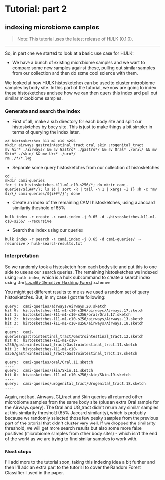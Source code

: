 
# Tutorial: part 2

## indexing microbiome samples

> Note: This tutorial uses the latest release of HULK (0.1.0).

***

So, in part one we started to look at a basic use case for HULK:

* We have a bunch of existing microbiome samples and we want to compare some new samples against these, pulling out similar samples from our collection and then do some cool science with them.

We looked at how HULK histosketches can be used to cluster microbiome samples by body site. In this part of the tutorial, we now are going to index these histosketches and see how we can then query this index and pull out similar microbiome samples.


### Generate and search the index

* First of all, make a sub directory for each body site and split our histosketches by body site. This is just to make things a bit simpler in terms of querying the index later.

```
cd histosketches-k11-m1-c10-s256
mkdir airways gastrointestinal_tract oral skin urogenital_tract
mv Air* ./airways/ && mv Gastro* ./gastro*/ && mv Oral* ./oral/ && mv Skin* ./skin/ && mv Uro* ./uro*/
rm ./*/*.log
```

* Separate some query histosketches from our collection of histosketches

```
cd ..
mkdir cami-queries
for i in histosketches-k11-m1-c10-s256/*; do mkdir cami-queries/${i##*/}; ls $i | sort -R | tail -n 1 | xargs -I {} sh -c "mv $i/{} cami-queries/${i##*/}"; done
```

* Create an index of the remaining CAMI histosketches, using a Jaccard similarity theshold of 65%

```
hulk index -r create -n cami.index -j 0.65 -d ./histosketches-k11-m1-c10-s256/ --recursive
```

* Search the index using our queries

```
hulk index -r search -n cami.index -j 0.65 -d cami-queries/ --recursive > hulk-search-results.txt
```

### Interpretation

So we randomly took a histosketch from each body site and put this to one side to use as our search queries. The remaining histosketches we indexed using `hulk index`, which is a hulk subcommand to create a search index using the [Locality Sensitive Hashing Forest](http://ilpubs.stanford.edu:8090/678/1/2005-14.pdf) scheme.

You might get different results to me as we used a random set of query histosketches. But, in my case I got the following:

```
query:	cami-queries/airways/Airways.20.sketch
hit 0:	histosketches-k11-m1-c10-s256/airways/Airways.17.sketch
hit 1:	histosketches-k11-m1-c10-s256/oral/Oral.17.sketch
hit 2:	histosketches-k11-m1-c10-s256/airways/Airways.13.sketch
hit 3:	histosketches-k11-m1-c10-s256/airways/Airways.18.sketch
----
query:	cami-queries/gastrointestinal_tract/Gastrointestinal_tract.12.sketch
hit 0:	histosketches-k11-m1-c10-s256/gastrointestinal_tract/Gastrointestinal_tract.11.sketch
hit 1:	histosketches-k11-m1-c10-s256/gastrointestinal_tract/Gastrointestinal_tract.17.sketch
----
query:	cami-queries/oral/Oral.11.sketch
----
query:	cami-queries/skin/Skin.11.sketch
hit 0:	histosketches-k11-m1-c10-s256/skin/Skin.19.sketch
----
query:	cami-queries/urogenital_tract/Urogenital_tract.18.sketch
----
```

Again, not bad. Airways, GI_tract and Skin queries all returned other microbiome samples from the same body site (plus an extra Oral sample for the Airways query). The Oral and UG_tract didn't return any similar samples at this similarity threshold (65% Jaccard similarity), which is probably because we randomly selected those few pesky samples from the previous part of the tutorial that didn't cluster very well. If we dropped the similarity threshold, we will get more search results but also some more false positives (microbiome samples from other body sites) - which isn't the end of the world as we are trying to find similar samples to work with.

### Next steps

I'll add more to the tutorial soon, taking this indexing idea a bit further and then I'll add an extra part to the tutorial to cover the Random Forest Classifier I used in the paper.
